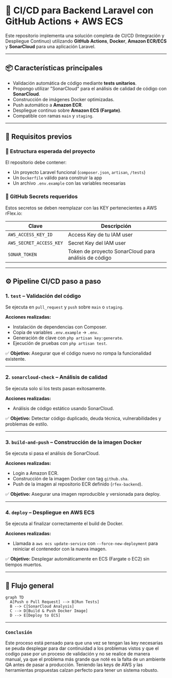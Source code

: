 # 🚀 CI/CD para Backend Laravel con GitHub Actions + AWS ECS

Este repositorio implementa una solución completa de CI/CD (Integración y Despliegue Continuo) utilizando **GitHub Actions**, **Docker**, **Amazon ECR/ECS** y **SonarCloud** para una aplicación Laravel.

---

## 📦 Características principales

- Validación automática de código mediante **tests unitarios**.
- Propongo utilizar "SonarCloud" para el análisis de calidad de código con **SonarCloud**.
- Construcción de imágenes Docker optimizadas.
- Push automático a **Amazon ECR**.
- Despliegue continuo sobre **Amazon ECS (Fargate)**.
- Compatible con ramas `main` y `staging`.

---

## 🧰 Requisitos previos

### 📁 Estructura esperada del proyecto

El repositorio debe contener:

- Un proyecto Laravel funcional (`composer.json`, `artisan`, `/tests`)
- Un `Dockerfile` válido para construir la app
- Un archivo `.env.example` con las variables necesarias

### 🔐 GitHub Secrets requeridos

Estos secretos se deben reemplazar con las KEY pertenecientes a AWS rFlex.io:

| Clave | Descripción |
|------|-------------|
| `AWS_ACCESS_KEY_ID` | Access Key de tu IAM user |
| `AWS_SECRET_ACCESS_KEY` | Secret Key del IAM user |
| `SONAR_TOKEN` | Token de proyecto SonarCloud para análisis de código |

---

## ⚙️ Pipeline CI/CD paso a paso

### 1. `test` – Validación del código

Se ejecuta en `pull_request` y `push` sobre `main` o `staging`.

**Acciones realizadas:**
- Instalación de dependencias con Composer.
- Copia de variables `.env.example` → `.env`.
- Generación de clave con `php artisan key:generate`.
- Ejecución de pruebas con `php artisan test`.

✅ **Objetivo:** Asegurar que el código nuevo no rompa la funcionalidad existente.

---

### 2. `sonarcloud-check` – Análisis de calidad

Se ejecuta solo si los tests pasan exitosamente.

**Acciones realizadas:**
- Análisis de código estático usando SonarCloud.

✅ **Objetivo:** Detectar código duplicado, deuda técnica, vulnerabilidades y problemas de estilo.

---

### 3. `build-and-push` – Construcción de la imagen Docker

Se ejecuta si pasa el análisis de SonarCloud.

**Acciones realizadas:**
- Login a Amazon ECR.
- Construcción de la imagen Docker con tag `github.sha`.
- Push de la imagen al repositorio ECR definido (`rfex-backend`).

✅ **Objetivo:** Asegurar una imagen reproducible y versionada para deploy.

---

### 4. `deploy` – Despliegue en AWS ECS

Se ejecuta al finalizar correctamente el build de Docker.

**Acciones realizadas:**
- Llamada a `aws ecs update-service` con `--force-new-deployment` para reiniciar el contenedor con la nueva imagen.

✅ **Objetivo:** Desplegar automáticamente en ECS (Fargate o EC2) sin tiempos muertos.

---

## 🔁 Flujo general

```mermaid
graph TD
  A[Push o Pull Request] --> B[Run Tests]
  B --> C[SonarCloud Analysis]
  C --> D[Build & Push Docker Image]
  D --> E[Deploy to ECS]
```
---

### `Conclusión`
Este proceso está pensado para que una vez se tengan las key necesarias se peuda desplegar para dar continuidad a los problemas vistos y que el codigo pase por un proceso de validación y no se realice de manera manual, ya que el problema más grande que noté es la falta de un ambiente QA antes de pasar a producción. Teniendo las keys de AWS y las herramientas propuestas calzan perfecto para tener un sistema robusto.